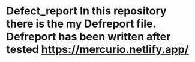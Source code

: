 # Defect_report In this repository there is the my Defreport file. Defreport has been written after tested https://mercurio.netlify.app/
